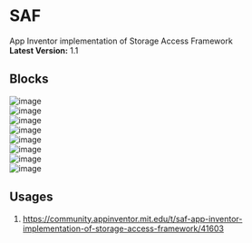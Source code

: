 # SAF
App Inventor implementation of Storage Access Framework <br>
**Latest Version:** 1.1

## Blocks
![image](https://user-images.githubusercontent.com/41724811/139855179-d9fd39c1-25f8-4402-bfe5-42a46449ecae.png)<br>
![image](https://user-images.githubusercontent.com/41724811/139855292-5f96fbe2-5478-492c-9cb4-6e82bc5b8655.png) <br>
![image](https://user-images.githubusercontent.com/41724811/139855429-dc712761-869a-4a61-b233-a0323b6461ea.png) <br>
![image](https://user-images.githubusercontent.com/41724811/139855494-d2036d67-0b95-45af-aac4-f0f895eaecc5.png) <br>
![image](https://user-images.githubusercontent.com/41724811/139855553-10327307-5a9d-40cd-967a-17c4851cd90b.png) <br>
![image](https://user-images.githubusercontent.com/41724811/139855603-9b27d101-c168-4fa6-8b1c-4ee45d486f5f.png) <br>
![image](https://user-images.githubusercontent.com/41724811/139855674-eedd3dfc-0c75-4e8b-9361-f3007a685fc0.png) <br>
![image](https://user-images.githubusercontent.com/41724811/139855745-d68eaa42-86bd-44f9-95f1-4c2c77f3a5f9.png) <br>

## Usages

1) https://community.appinventor.mit.edu/t/saf-app-inventor-implementation-of-storage-access-framework/41603


